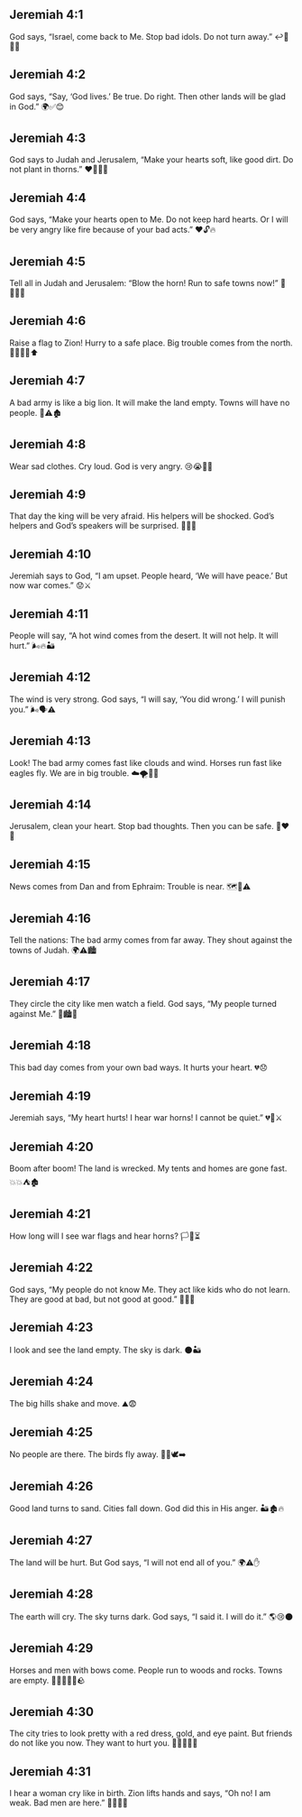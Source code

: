 ## Jeremiah 4:1
God says, “Israel, come back to Me. Stop bad idols. Do not turn away.” ↩️🙏🚫🗿
## Jeremiah 4:2
God says, “Say, ‘God lives.’ Be true. Do right. Then other lands will be glad in God.” 🌍✅😊
## Jeremiah 4:3
God says to Judah and Jerusalem, “Make your hearts soft, like good dirt. Do not plant in thorns.” ❤️🌱🚫🌵
## Jeremiah 4:4
God says, “Make your hearts open to Me. Do not keep hard hearts. Or I will be very angry like fire because of your bad acts.” ❤️🔓🔥
## Jeremiah 4:5
Tell all in Judah and Jerusalem: “Blow the horn! Run to safe towns now!” 📣🏃‍♂️🏰
## Jeremiah 4:6
Raise a flag to Zion! Hurry to a safe place. Big trouble comes from the north. 🚩🏃‍♀️🧭⬆️
## Jeremiah 4:7
A bad army is like a big lion. It will make the land empty. Towns will have no people. 🦁⚠️🏚️
## Jeremiah 4:8
Wear sad clothes. Cry loud. God is very angry. 😢😭🧥🔥
## Jeremiah 4:9
That day the king will be very afraid. His helpers will be shocked. God’s helpers and God’s speakers will be surprised. 👑😨😮
## Jeremiah 4:10
Jeremiah says to God, “I am upset. People heard, ‘We will have peace.’ But now war comes.” 😟⚔️
## Jeremiah 4:11
People will say, “A hot wind comes from the desert. It will not help. It will hurt.” 🌬️🔥🏜️
## Jeremiah 4:12
The wind is very strong. God says, “I will say, ‘You did wrong.’ I will punish you.” 🌬️🗣️⚠️
## Jeremiah 4:13
Look! The bad army comes fast like clouds and wind. Horses run fast like eagles fly. We are in big trouble. ☁️🌪️🐎🦅
## Jeremiah 4:14
Jerusalem, clean your heart. Stop bad thoughts. Then you can be safe. 🧼❤️🛑
## Jeremiah 4:15
News comes from Dan and from Ephraim: Trouble is near. 🗺️📣⚠️
## Jeremiah 4:16
Tell the nations: The bad army comes from far away. They shout against the towns of Judah. 🌍⚠️🏙️
## Jeremiah 4:17
They circle the city like men watch a field. God says, “My people turned against Me.” 🔄🏙️👀
## Jeremiah 4:18
This bad day comes from your own bad ways. It hurts your heart. 💔😞
## Jeremiah 4:19
Jeremiah says, “My heart hurts! I hear war horns! I cannot be quiet.” 💔📣⚔️
## Jeremiah 4:20
Boom after boom! The land is wrecked. My tents and homes are gone fast. 💥💥⛺🏚️
## Jeremiah 4:21
How long will I see war flags and hear horns? 🏳️📣⏳
## Jeremiah 4:22
God says, “My people do not know Me. They act like kids who do not learn. They are good at bad, but not good at good.” 🧒❌✅
## Jeremiah 4:23
I look and see the land empty. The sky is dark. 🌑🏜️
## Jeremiah 4:24
The big hills shake and move. ⛰️😨
## Jeremiah 4:25
No people are there. The birds fly away. 🚫👥🕊️➡️
## Jeremiah 4:26
Good land turns to sand. Cities fall down. God did this in His anger. 🏜️🏚️🔥
## Jeremiah 4:27
The land will be hurt. But God says, “I will not end all of you.” 🌍⚠️✋
## Jeremiah 4:28
The earth will cry. The sky turns dark. God says, “I said it. I will do it.” 🌎😢🌑
## Jeremiah 4:29
Horses and men with bows come. People run to woods and rocks. Towns are empty. 🐎🏹🏃‍♂️🌲🪨
## Jeremiah 4:30
The city tries to look pretty with a red dress, gold, and eye paint. But friends do not like you now. They want to hurt you. 👗🔴💄🥇💔
## Jeremiah 4:31
I hear a woman cry like in birth. Zion lifts hands and says, “Oh no! I am weak. Bad men are here.” 🤰😭🙌😨
